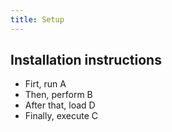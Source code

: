 ```yaml
---
title: Setup
---
```


## Installation instructions

* Firt, run A
* Then, perform B
* After that, load D
* Finally, execute C

